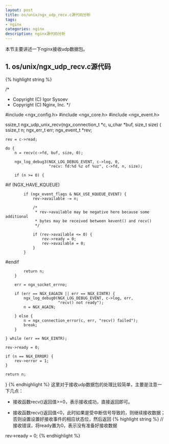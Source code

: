 ```yaml
---
layout: post
title: os/unix/ngx_udp_recv.c源代码分析
tags:
- nginx
categories: nginx
description: nginx源代码分析
---
```




本节主要讲述一下nginx接收udp数据包。


<!-- more -->

## 1. os/unix/ngx_udp_recv.c源代码
{% highlight string %}

/*
 * Copyright (C) Igor Sysoev
 * Copyright (C) Nginx, Inc.
 */


#include <ngx_config.h>
#include <ngx_core.h>
#include <ngx_event.h>


ssize_t
ngx_udp_unix_recv(ngx_connection_t *c, u_char *buf, size_t size)
{
    ssize_t       n;
    ngx_err_t     err;
    ngx_event_t  *rev;

    rev = c->read;

    do {
        n = recv(c->fd, buf, size, 0);

        ngx_log_debug3(NGX_LOG_DEBUG_EVENT, c->log, 0,
                       "recv: fd:%d %z of %uz", c->fd, n, size);

        if (n >= 0) {

#if (NGX_HAVE_KQUEUE)

            if (ngx_event_flags & NGX_USE_KQUEUE_EVENT) {
                rev->available -= n;

                /*
                 * rev->available may be negative here because some additional
                 * bytes may be received between kevent() and recv()
                 */

                if (rev->available <= 0) {
                    rev->ready = 0;
                    rev->available = 0;
                }
            }

#endif

            return n;
        }

        err = ngx_socket_errno;

        if (err == NGX_EAGAIN || err == NGX_EINTR) {
            ngx_log_debug0(NGX_LOG_DEBUG_EVENT, c->log, err,
                           "recv() not ready");
            n = NGX_AGAIN;

        } else {
            n = ngx_connection_error(c, err, "recv() failed");
            break;
        }

    } while (err == NGX_EINTR);

    rev->ready = 0;

    if (n == NGX_ERROR) {
        rev->error = 1;
    }

    return n;
}
{% endhighlight %}
这里对于接收udp数据包的处理比较简单，主要是注意一下几点：

* 接收函数recv()返回值>=0，表示接收成功，直接返回即可。

* 接收函数recv()返回值<0，此时如果是受中断信号导致的，则继续接收数据；否则设置设置好接收事件的相应状态位，然后返回
{% highlight string %}
// 接收错误，将ready置为0，表示没有准备好接收数据

rev->ready = 0;
{% endhighlight %}


<br />
<br />
<br />

